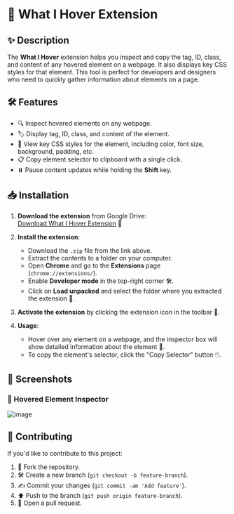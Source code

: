 # 🚀 **What I Hover Extension** 

## ✨ Description
The **What I Hover** extension helps you inspect and copy the tag, ID, class, and content of any hovered element on a webpage. It also displays key CSS styles for that element. This tool is perfect for developers and designers who need to quickly gather information about elements on a page.

## 🛠️ Features
- 🔍 Inspect hovered elements on any webpage.
- 🏷️ Display tag, ID, class, and content of the element.
- 🎨 View key CSS styles for the element, including color, font size, background, padding, etc.
- 📋 Copy element selector to clipboard with a single click.
- ⏸️ Pause content updates while holding the **Shift** key.

## 📥 Installation

1. **Download the extension** from Google Drive:  
   [Download What I Hover Extension](https://drive.google.com/file/d/1-UFdc4sY-9-qvnYfBeLPzwQSoiw0vIAO/view) 📂

2. **Install the extension**:
   - Download the `.zip` file from the link above.
   - Extract the contents to a folder on your computer.
   - Open **Chrome** and go to the **Extensions** page (`chrome://extensions/`).
   - Enable **Developer mode** in the top-right corner 🛠️.
   - Click on **Load unpacked** and select the folder where you extracted the extension 📁.

3. **Activate the extension** by clicking the extension icon in the toolbar 🔑.

4. **Usage**:
   - Hover over any element on a webpage, and the inspector box will show detailed information about the element 🧐.
   - To copy the element's selector, click the "Copy Selector" button 🖱️.

## 📸 Screenshots

### 👀 Hovered Element Inspector
![image](https://github.com/user-attachments/assets/a8cd8767-e0b9-432e-85e6-697d0fd9065e)

## 🤝 Contributing

If you'd like to contribute to this project:
1. 🍴 Fork the repository.
2. 🛠️ Create a new branch (`git checkout -b feature-branch`).
3. ✍️ Commit your changes (`git commit -am 'Add feature'`).
4. ⬆️ Push to the branch (`git push origin feature-branch`).
5. 🔀 Open a pull request.


